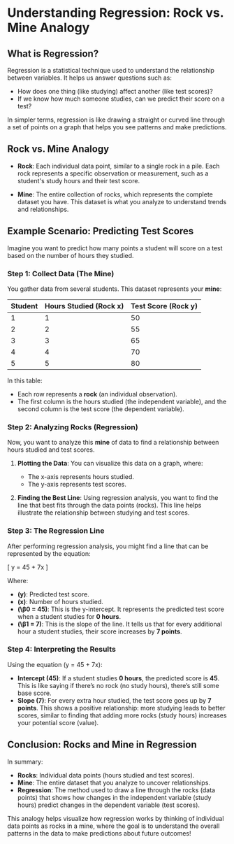 # Understanding Regression: Rock vs. Mine Analogy

## What is Regression?

Regression is a statistical technique used to understand the relationship between variables. It helps us answer questions such as:

- How does one thing (like studying) affect another (like test scores)?
- If we know how much someone studies, can we predict their score on a test?

In simpler terms, regression is like drawing a straight or curved line through a set of points on a graph that helps you see patterns and make predictions.

## Rock vs. Mine Analogy

- **Rock**: Each individual data point, similar to a single rock in a pile. Each rock represents a specific observation or measurement, such as a student's study hours and their test score.
  
- **Mine**: The entire collection of rocks, which represents the complete dataset you have. This dataset is what you analyze to understand trends and relationships.

## Example Scenario: Predicting Test Scores

Imagine you want to predict how many points a student will score on a test based on the number of hours they studied.

### Step 1: Collect Data (The Mine)

You gather data from several students. This dataset represents your **mine**:

| Student | Hours Studied (Rock x) | Test Score (Rock y) |
|---------|-------------------------|----------------------|
| 1       | 1                       | 50                   |
| 2       | 2                       | 55                   |
| 3       | 3                       | 65                   |
| 4       | 4                       | 70                   |
| 5       | 5                       | 80                   |

In this table:
- Each row represents a **rock** (an individual observation).
- The first column is the hours studied (the independent variable), and the second column is the test score (the dependent variable).

### Step 2: Analyzing Rocks (Regression)

Now, you want to analyze this **mine** of data to find a relationship between hours studied and test scores.

1. **Plotting the Data**: You can visualize this data on a graph, where:
   - The x-axis represents hours studied.
   - The y-axis represents test scores.

2. **Finding the Best Line**: Using regression analysis, you want to find the line that best fits through the data points (rocks). This line helps illustrate the relationship between studying and test scores.

### Step 3: The Regression Line

After performing regression analysis, you might find a line that can be represented by the equation:

\[ 
y = 45 + 7x 
\]

Where:
- **\(y\)**: Predicted test score.
- **\(x\)**: Number of hours studied.
- **\(\β0 = 45\)**: This is the y-intercept. It represents the predicted test score when a student studies for **0 hours**.
- **\(\β1 = 7\)**: This is the slope of the line. It tells us that for every additional hour a student studies, their score increases by **7 points**.

### Step 4: Interpreting the Results

Using the equation \(y = 45 + 7x\):
- **Intercept (45)**: If a student studies **0 hours**, the predicted score is **45**. This is like saying if there’s no rock (no study hours), there’s still some base score.
- **Slope (7)**: For every extra hour studied, the test score goes up by **7 points**. This shows a positive relationship: more studying leads to better scores, similar to finding that adding more rocks (study hours) increases your potential score (value).

## Conclusion: Rocks and Mine in Regression

In summary:
- **Rocks**: Individual data points (hours studied and test scores).
- **Mine**: The entire dataset that you analyze to uncover relationships.
- **Regression**: The method used to draw a line through the rocks (data points) that shows how changes in the independent variable (study hours) predict changes in the dependent variable (test scores).

This analogy helps visualize how regression works by thinking of individual data points as rocks in a mine, where the goal is to understand the overall patterns in the data to make predictions about future outcomes!
